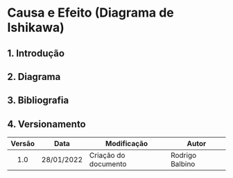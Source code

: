 # Causa e Efeito (Diagrama de Ishikawa)

## 1. Introdução

## 2. Diagrama

## 3. Bibliografia

## 4. Versionamento

| Versão | Data       | Modificação          | Autor           |
| :----: | ---------- | -------------------- | --------------- |
|  1.0   | 28/01/2022 | Criação do documento | Rodrigo Balbino |
